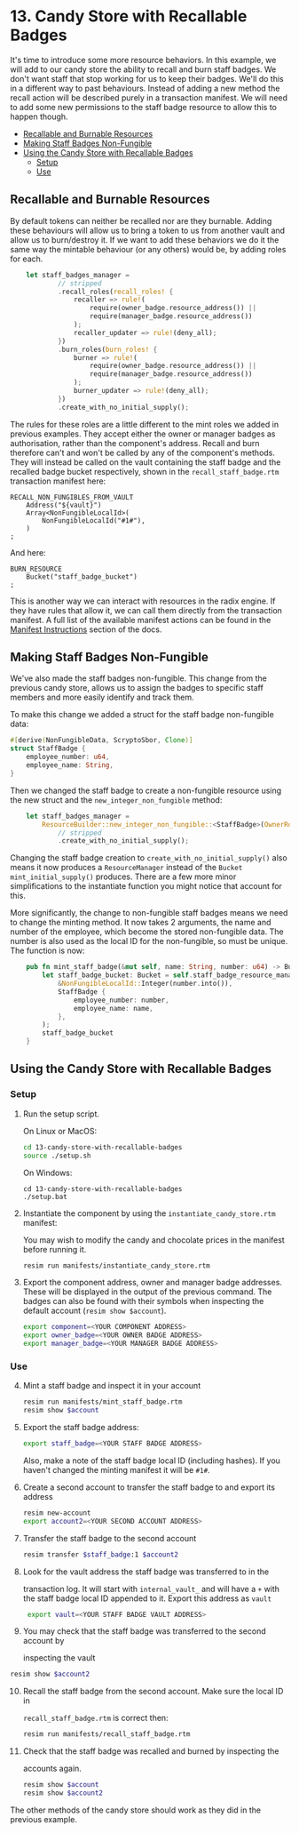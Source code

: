 # 13. Candy Store with Recallable Badges

It's time to introduce some more resource behaviors. In this example, we will
add to our candy store the ability to recall and burn staff badges. We don't
want staff that stop working for us to keep their badges. We'll do this in a
different way to past behaviours. Instead of adding a new method the recall
action will be described purely in a transaction manifest. We will need to add
some new permissions to the staff badge resource to allow this to happen though.

- [Recallable and Burnable Resources](#recallable-and-burnable-resources)
- [Making Staff Badges Non-Fungible](#making-staff-badges-non-fungible)
- [Using the Candy Store with Recallable Badges](#using-the-candy-store-with-recallable-badges)
  - [Setup](#setup)
  - [Use](#use)

## Recallable and Burnable Resources

By default tokens can neither be recalled nor are they burnable. Adding these
behaviours will allow us to bring a token to us from another vault and allow us
to burn/destroy it. If we want to add these behaviors we do it the same way the
mintable behaviour (or any others) would be, by adding roles for each.

```rust
    let staff_badges_manager =
            // stripped
            .recall_roles(recall_roles! {
                recaller => rule!(
                    require(owner_badge.resource_address()) ||
                    require(manager_badge.resource_address())
                );
                recaller_updater => rule!(deny_all);
            })
            .burn_roles(burn_roles! {
                burner => rule!(
                    require(owner_badge.resource_address()) ||
                    require(manager_badge.resource_address())
                );
                burner_updater => rule!(deny_all);
            })
            .create_with_no_initial_supply();
```

The rules for these roles are a little different to the mint roles we added in
previous examples. They accept either the owner or manager badges as
authorisation, rather than the component's address. Recall and burn therefore
can't and won't be called by any of the component's methods. They will instead
be called on the vault containing the staff badge and the recalled badge bucket
respectively, shown in the `recall_staff_badge.rtm` transaction manifest here:

```
RECALL_NON_FUNGIBLES_FROM_VAULT
    Address("${vault}")
    Array<NonFungibleLocalId>(
        NonFungibleLocalId("#1#"),
    )
;
```

And here:

```
BURN_RESOURCE
    Bucket("staff_badge_bucket")
;
```

This is another way we can interact with resources in the radix engine. If they
have rules that allow it, we can call them directly from the transaction
manifest. A full list of the available manifest actions can be found in the
[Manifest Instructions](https://docs.radixdlt.com/v1/docs/manifest-instructions)
section of the docs.

## Making Staff Badges Non-Fungible

We've also made the staff badges non-fungible. This change from the previous
candy store, allows us to assign the badges to specific staff members and more
easily identify and track them.

To make this change we added a struct for the staff badge non-fungible data:

```rust
#[derive(NonFungibleData, ScryptoSbor, Clone)]
struct StaffBadge {
    employee_number: u64,
    employee_name: String,
}
```

Then we changed the staff badge to create a non-fungible resource using the new
struct and the `new_integer_non_fungible` method:

```rust
    let staff_badges_manager =
        ResourceBuilder::new_integer_non_fungible::<StaffBadge>(OwnerRole::None)
            // stripped
            .create_with_no_initial_supply();
```

Changing the staff badge creation to `create_with_no_initial_supply()` also
means it now produces a `ResourceManager` instead of the `Bucket`
`mint_initial_supply()` produces. There are a few more minor simplifications to
the instantiate function you might notice that account for this.

More significantly, the change to non-fungible staff badges means we need to
change the minting method. It now takes 2 arguments, the name and number of the
employee, which become the stored non-fungible data. The number is also used as
the local ID for the non-fungible, so must be unique. The function is now:

```rust
    pub fn mint_staff_badge(&mut self, name: String, number: u64) -> Bucket {
        let staff_badge_bucket: Bucket = self.staff_badge_resource_manager.mint_non_fungible(
            &NonFungibleLocalId::Integer(number.into()),
            StaffBadge {
                employee_number: number,
                employee_name: name,
            },
        );
        staff_badge_bucket
    }
```

## Using the Candy Store with Recallable Badges

### Setup

1. Run the setup script.

   On Linux or MacOS:

   ```sh
   cd 13-candy-store-with-recallable-badges
   source ./setup.sh
   ```

   On Windows:

   ```dos
   cd 13-candy-store-with-recallable-badges
   ./setup.bat
   ```

2. Instantiate the component by using the `instantiate_candy_store.rtm`
   manifest:

   You may wish to modify the candy and chocolate prices in the manifest before
   running it.

   ```sh
   resim run manifests/instantiate_candy_store.rtm
   ```

3. Export the component address, owner and manager badge addresses. These will
   be displayed in the output of the previous command. The badges can also be
   found with their symbols when inspecting the default account
   (`resim show $account`).

   ```sh
   export component=<YOUR COMPONENT ADDRESS>
   export owner_badge=<YOUR OWNER BADGE ADDRESS>
   export manager_badge=<YOUR MANAGER BADGE ADDRESS>
   ```

### Use

4. Mint a staff badge and inspect it in your account

   ```sh
   resim run manifests/mint_staff_badge.rtm
   resim show $account
   ```

5. Export the staff badge address:

   ```sh
   export staff_badge=<YOUR STAFF BADGE ADDRESS>
   ```

   Also, make a note of the staff badge local ID (including hashes). If you
   haven't changed the minting manifest it will be `#1#`.

6. Create a second account to transfer the staff badge to and export its address

   ```sh
   resim new-account
   export account2=<YOUR SECOND ACCOUNT ADDRESS>
   ```

7. Transfer the staff badge to the second account

   ```sh
   resim transfer $staff_badge:1 $account2
   ```

8. Look for the vault address the staff badge was transferred to in the

   transaction log. It will start with `internal_vault_` and will have a `+`
   with the staff badge local ID appended to it. Export this address as `vault`

   ```sh
    export vault=<YOUR STAFF BADGE VAULT ADDRESS>
   ```

9. You may check that the staff badge was transferred to the second account by

   inspecting the vault

```sh
resim show $account2
```

10. Recall the staff badge from the second account. Make sure the local ID in

    `recall_staff_badge.rtm` is correct then:

    ```sh
    resim run manifests/recall_staff_badge.rtm
    ```

11. Check that the staff badge was recalled and burned by inspecting the

    accounts again.

    ```sh
    resim show $account
    resim show $account2
    ```

The other methods of the candy store should work as they did in the previous
example.
